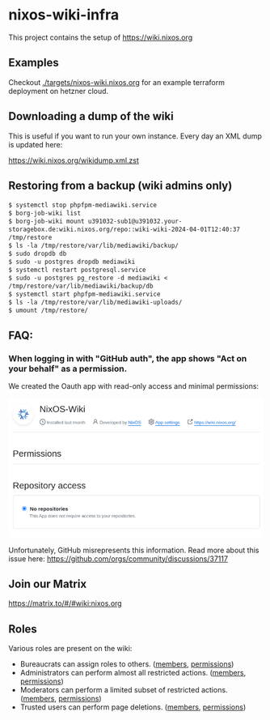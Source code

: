 # nixos-wiki-infra

This project contains the setup of https://wiki.nixos.org

## Examples

Checkout [./targets/nixos-wiki.nixos.org]() for an example terraform deployment on hetzner cloud.

## Downloading a dump of the wiki

This is useful if you want to run your own instance.
Every day an XML dump is updated here:

https://wiki.nixos.org/wikidump.xml.zst

## Restoring from a backup (wiki admins only)

```
$ systemctl stop phpfpm-mediawiki.service
$ borg-job-wiki list
$ borg-job-wiki mount u391032-sub1@u391032.your-storagebox.de:wiki.nixos.org/repo::wiki-wiki-2024-04-01T12:40:37 /tmp/restore
$ ls -la /tmp/restore/var/lib/mediawiki/backup/
$ sudo dropdb db
$ sudo -u postgres dropdb mediawiki
$ systemctl restart postgresql.service
$ sudo -u postgres pg_restore -d mediawiki < /tmp/restore/var/lib/mediawiki/backup/db
$ systemctl start phpfpm-mediawiki.service
$ ls -la /tmp/restore/var/lib/mediawiki-uploads/
$ umount /tmp/restore/
```

## FAQ:

### When logging in with "GitHub auth", the app shows "Act on your behalf" as a permission.

We created the Oauth app with read-only access and minimal permissions:

![](./oauth-permissions.png)

Unfortunately, GitHub misrepresents this information.
Read more about this issue here: https://github.com/orgs/community/discussions/37117

## Join our Matrix

https://matrix.to/#/#wiki:nixos.org


## Roles

Various roles are present on the wiki:
* Bureaucrats can assign roles to others. ([members](https://wiki.nixos.org/w/index.php?title=Special:ListUsers&group=bureaucrat), [permissions](https://wiki.nixos.org/wiki/Special:ListGroupRights#bureaucrat))
* Administrators can perform almost all restricted actions. ([members](https://wiki.nixos.org/w/index.php?title=Special:ListUsers&group=sysop), [permissions](https://wiki.nixos.org/wiki/Special:ListGroupRights#sysop))
* Moderators can perform a limited subset of restricted actions. ([members](https://wiki.nixos.org/w/index.php?title=Special:ListUsers&group=moderator), [permissions](https://wiki.nixos.org/wiki/Special:ListGroupRights#moderator))
* Trusted users can perform page deletions. ([members](https://wiki.nixos.org/w/index.php?title=Special:ListUsers&group=trusted), [permissions](https://wiki.nixos.org/wiki/Special:ListGroupRights#trusted))
